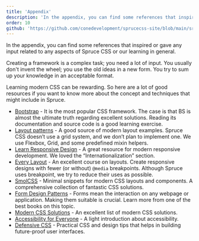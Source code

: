 ```yaml
---
title: 'Appendix'
description: 'In the appendix, you can find some references that inspired or gave any input related to any aspects of Spruce CSS or our learning in general.'
order: 10
github: 'https://github.com/conedevelopment/sprucecss-site/blob/main/src/docs/getting-started/appendix.mdx'
---
```


<p class="lead">In the appendix, you can find some references that inspired or gave any input related to any aspects of Spruce CSS or our learning in general.</p>

Creating a framework is a complex task; you need a lot of input. You usually don't invent the wheel; you use the old ideas in a new form. You try to sum up your knowledge in an acceptable format.

Learning modern CSS can be rewarding. So here are a lot of good resources if you want to know more about the concept and techniques that might include in Spruce.

- [Bootstrap](https://getbootstrap.com/) - It is the most popular CSS framework. The case is that BS is almost the ultimate truth regarding excellent solutions. Reading its documentation and source code is a good learning exercise.
- [Layout patterns](https://web.dev/patterns/layout/) - A good source of modern layout examples. Spruce CSS doesn’t use a grid system, and we don’t plan to implement one. We use Flexbox, Grid, and some predefined mixin helpers.
- [Learn Responsive Design](https://web.dev/learn/design/) - A great resource for modern responsive development. We loved the “Internationalization” section.
- [Every Layout](https://every-layout.dev/) - An excellent course on layouts. Create responsive designs with fewer (or without) `@media` breakpoints. Although Spruce uses breakpoint, we try to reduce their uses as possible.
- [SmolCSS](https://smolcss.dev/) - Minimal snippets for modern CSS layouts and components. A comprehensive collection of fantastic CSS solutions.
- [Form Design Patterns](https://www.smashingmagazine.com/printed-books/form-design-patterns/) - Forms mean the interaction on any webpage or application. Making them suitable is crucial. Learn more from one of the best books on this topic.
- [Modern CSS Solutions](https://moderncss.dev/) - An excellent list of modern CSS solutions.
- [Accessibility for Everyone](https://abookapart.com/products/accessibility-for-everyone) - A light introduction about accessibility.
- [Defensive CSS](https://defensivecss.dev/) - Practical CSS and design tips that helps in building future-proof user interfaces.

